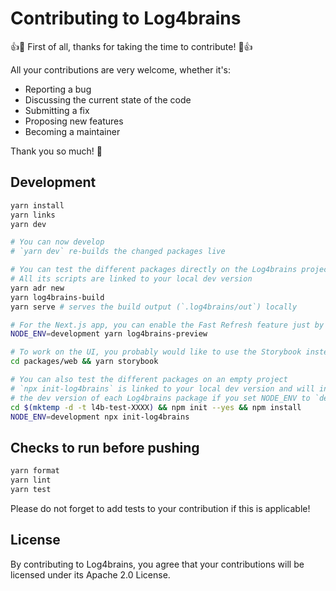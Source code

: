 # Contributing to Log4brains

:+1::tada: First of all, thanks for taking the time to contribute! :tada::+1:

All your contributions are very welcome, whether it's:

- Reporting a bug
- Discussing the current state of the code
- Submitting a fix
- Proposing new features
- Becoming a maintainer

Thank you so much! :clap:

## Development

```bash
yarn install
yarn links
yarn dev

# You can now develop
# `yarn dev` re-builds the changed packages live

# You can test the different packages directly on the Log4brains project
# All its scripts are linked to your local dev version
yarn adr new
yarn log4brains-build
yarn serve # serves the build output (`.log4brains/out`) locally

# For the Next.js app, you can enable the Fast Refresh feature just by setting NODE_ENV to `development`
NODE_ENV=development yarn log4brains-preview

# To work on the UI, you probably would like to use the Storybook instead:
cd packages/web && yarn storybook

# You can also test the different packages on an empty project
# `npx init-log4brains` is linked to your local dev version and will install
# the dev version of each Log4brains package if you set NODE_ENV to `development`
cd $(mktemp -d -t l4b-test-XXXX) && npm init --yes && npm install
NODE_ENV=development npx init-log4brains
```

## Checks to run before pushing

```bash
yarn format
yarn lint
yarn test
```

Please do not forget to add tests to your contribution if this is applicable!

## License

By contributing to Log4brains, you agree that your contributions will be licensed under its Apache 2.0 License.
